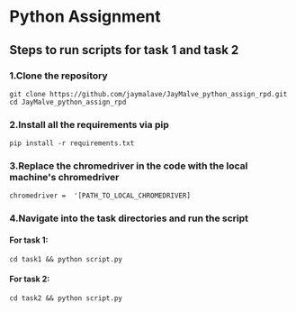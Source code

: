 # Python Assignment

## Steps to run scripts for task 1 and task 2

### 1.Clone the repository
```git clone https://github.com/jaymalave/JayMalve_python_assign_rpd.git```<br>
```cd JayMalve_python_assign_rpd```

### 2.Install all the requirements via pip
```pip install -r requirements.txt```

### 3.Replace the chromedriver in the code with the local machine's chromedriver

```chromedriver =  '[PATH_TO_LOCAL_CHROMEDRIVER]```

### 4.Navigate into the task directories and run the script
#### For task 1:
```cd task1 && python script.py```

#### For task 2:
```cd task2 && python script.py```
